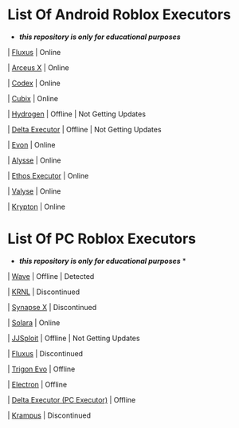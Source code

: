 # List Of Android Roblox Executors
* ***this repository is only for educational purposes***


| [Fluxus](https://github.com/ElijahGamingRBLX/Fluxus) | Online

| [Arceus X](https://spdmteam.com) | Online

| [Codex](https://codex.lol) | Online

| [Cubix](https://tmrxteam.xyz) | Online

| [Hydrogen](https://hydrogen.sh) | Offline | Not Getting Updates

| [Delta Executor](https://deltaexploits.net) | Offline | Not Getting Updates

| [Evon](https://evon.cc) | Online

| [Alysse](https://alysse.xyz) | Online

| [Ethos Executor](https://www.mediafire.com/file/38v056i4cxo51pw/Ethos_BETA.apk/file) | Online

| [Valyse](https://www.valyse.me) | Online

| [Krypton](https://kryteam.com) | Online

# List Of PC Roblox Executors
* ***this repository is only for educational purposes*** *

| [Wave](https://getwave.gg) | Offline | Detected

| [KRNL](https://krnl.vip) | Discontinued

| [Synapse X](https://x.synapse.to) | Discontinued

| [Solara](https://solaraexecutor.org) | Online

| [JJSploit](https://wearedevs.net/d/JJSploit) | Offline | Not Getting Updates

| [Fluxus](fluxteam.net) | Discontinued

| [Trigon Evo](https://trigonexecutor.dev) | Offline

| [Electron](https://electronexecutor.dev) | Offline

| [Delta Executor (PC Executor)](deltaexploit.net) | Offline

| [Krampus](https://loader.live) | Discontinued

